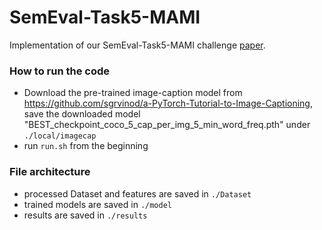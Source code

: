 # SemEval-Task5-MAMI
Implementation of our SemEval-Task5-MAMI challenge <a href="https://arxiv.org/abs/2204.03953">paper</a>.
### How to run the code
* Download the pre-trained image-caption model from https://github.com/sgrvinod/a-PyTorch-Tutorial-to-Image-Captioning, save the downloaded model "BEST_checkpoint_coco_5_cap_per_img_5_min_word_freq.pth" under `./local/imagecap`
* run `run.sh` from the beginning
### File architecture
* processed Dataset and features are saved in `./Dataset`
* trained models are saved in `./model`
* results are saved in `./results`

